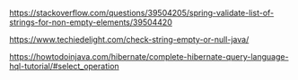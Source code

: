https://stackoverflow.com/questions/39504205/spring-validate-list-of-strings-for-non-empty-elements/39504420

https://www.techiedelight.com/check-string-empty-or-null-java/

https://howtodoinjava.com/hibernate/complete-hibernate-query-language-hql-tutorial/#select_operation